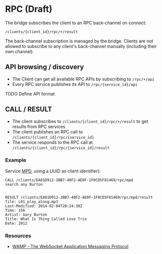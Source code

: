 # RPC (Draft)

The bridge subscribes the client to an RPC back-channel on connect:

	/clients/{client_id}/rpc/+/result

The back-channel subscription is managed by the bridge.
Clients are not allowed to subscribe to any client's back-channel manually
(including their own channel).

## API browsing / discovery

* The Client can get all available RPC APIs by subscribing to ```/rpc/+/api```
* Every RPC service publishes its API to ```/rpc/{service_id}/api```
	
TODO Define API format

## CALL / RESULT

* The client subscribes to ```/clients/{client_id}/rpc/+/result``` to get results from RPC services
* The client publishes an RPC call to ```/clients/{client_id}/rpc/{service_id}```
* The service responds to the RPC call at ```/clients/{client_id}/rpc/{service_id}/result```

### Example

Service [MPD](http://www.musicpd.org/doc/protocol/), using a UUID as client identifier):

	CALL /clients/EA81D912-2BB7-40F2-AE0F-1F0CD5F81469/rpc/mpd
	search any Burton


	RESULT /clients/EA81D912-2BB7-40F2-AE0F-1F0CD5F81469/rpc/mpd/result
	file: L01_play_along.mp3
	Last-Modified: 2014-02-04T20:24:38Z
	Time: 156
	Artist: Gary Burton
	Title: What Is Thing Called Love Trio
	Date: 2012

### Resources

* [WAMP - The WebSocket Application Messaging Protocol](http://wamp.ws)